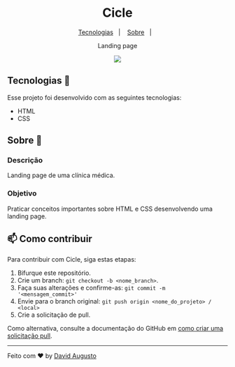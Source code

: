 <h1 align="center"> Cicle</h1>


<p align="center">
  <a href="#tecnologias-">Tecnologias</a>&nbsp;&nbsp;&nbsp;|&nbsp;&nbsp;&nbsp;
  <a href="#sobre-">Sobre</a>&nbsp;&nbsp;&nbsp;|&nbsp;&nbsp;&nbsp;
</p>
<p align="center"> 
Landing page


</p>
<p align="center">
<img src="assets/video.mp4" align="center" />
</p>


## Tecnologias 🚀 

Esse projeto foi desenvolvido com as seguintes tecnologias:

- HTML
- CSS


## Sobre 📖


### Descrição
Landing page de uma clínica médica.

### Objetivo
Praticar conceitos importantes sobre HTML e CSS desenvolvendo uma landing page.



## 📫 Como contribuir
<!---Se o seu README for longo ou se você tiver algum processo ou etapas específicas que deseja que os contribuidores sigam, considere a criação de um arquivo CONTRIBUTING.md separado--->
Para contribuir com Cicle, siga estas etapas:

1. Bifurque este repositório.
2. Crie um branch: `git checkout -b <nome_branch>`.
3. Faça suas alterações e confirme-as: `git commit -m '<mensagem_commit>'`
4. Envie para o branch original: `git push origin <nome_do_projeto> / <local>`
5. Crie a solicitação de pull.

Como alternativa, consulte a documentação do GitHub em [como criar uma solicitação pull](https://help.github.com/en/github/collaborating-with-issues-and-pull-requests/creating-a-pull-request).

---

Feito com ♥ by [David Augusto](https://github.com/DavidAugustoo)
